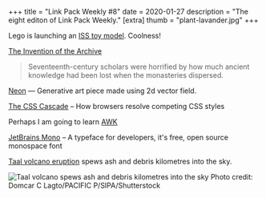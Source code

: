 +++
title = "Link Pack Weekly #8"
date = 2020-01-27
description = "The eight editon of Link Pack Weekly."
[extra]
    thumb = "plant-lavander.jpg"
+++

Lego is launching an [ISS toy model](http://www.collectspace.com/news/news-012120a-lego-international-space-station.html). Coolness!

[The Invention of the Archive](https://daily.jstor.org/the-invention-of-the-archive/)
> Seventeenth-century scholars were horrified by how much ancient knowledge had been lost when the monasteries dispersed.

[Neon](https://neon-v1.netlify.com/) — Generative art piece made using 2d vector field.

[The CSS Cascade](https://wattenberger.com/blog/css-cascade) – How browsers resolve competing CSS styles

Perhaps I am going to learn [AWK](https://blog.jpalardy.com/posts/why-learn-awk/)

[JetBrains Mono](https://www.jetbrains.com/lp/mono/#intro) – A typeface for developers,  it's free, open source monospace font

[Taal volcano eruption](https://goo.gl/maps/B2x2DQGQyb18WL6i6) spews ash and debris kilometres into the sky.

![Taal volcano spews ash and debris kilometres into the sky](/images/taal-volcano-eruption.jpg)
Photo credit: Domcar C Lagto/PACIFIC P/SIPA/Shutterstock